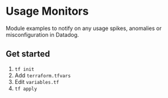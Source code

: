 # Usage Monitors

Module examples to notify on any usage spikes, anomalies or misconfiguration in Datadog.

## Get started

1. `tf init`
1. Add `terraform.tfvars`
1. Edit `variables.tf`
1. `tf apply`